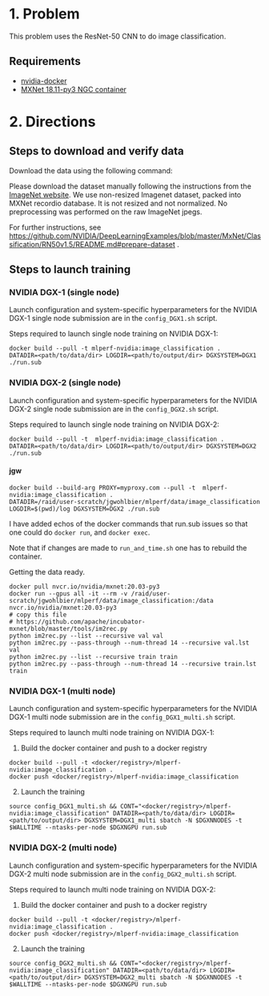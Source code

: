 # 1. Problem

This problem uses the ResNet-50 CNN to do image classification.

## Requirements
* [nvidia-docker](https://github.com/NVIDIA/nvidia-docker)
* [MXNet 18.11-py3 NGC container](https://ngc.nvidia.com/registry/nvidia-mxnet)

# 2. Directions
## Steps to download and verify data
Download the data using the following command:

Please download the dataset manually following the instructions from the [ImageNet website](http://image-net.org/download). We use non-resized Imagenet dataset, packed into MXNet recordio database. It is not resized and not normalized. No preprocessing was performed on the raw ImageNet jpegs.

For further instructions, see https://github.com/NVIDIA/DeepLearningExamples/blob/master/MxNet/Classification/RN50v1.5/README.md#prepare-dataset .

## Steps to launch training

### NVIDIA DGX-1 (single node)
Launch configuration and system-specific hyperparameters for the NVIDIA DGX-1
single node submission are in the `config_DGX1.sh` script.

Steps required to launch single node training on NVIDIA DGX-1:

```
docker build --pull -t mlperf-nvidia:image_classification .
DATADIR=<path/to/data/dir> LOGDIR=<path/to/output/dir> DGXSYSTEM=DGX1 ./run.sub
```

### NVIDIA DGX-2 (single node)
Launch configuration and system-specific hyperparameters for the NVIDIA DGX-2
single node submission are in the `config_DGX2.sh` script.

Steps required to launch single node training on NVIDIA DGX-2:

```
docker build --pull -t  mlperf-nvidia:image_classification .
DATADIR=<path/to/data/dir> LOGDIR=<path/to/output/dir> DGXSYSTEM=DGX2 ./run.sub
```

#### jgw
```
docker build --build-arg PROXY=myproxy.com --pull -t  mlperf-nvidia:image_classification .
DATADIR=/raid/user-scratch/jgwohlbier/mlperf/data/image_classification LOGDIR=$(pwd)/log DGXSYSTEM=DGX2 ./run.sub
```
I have added echos of the docker commands that run.sub issues so that one
could do `docker run`, and `docker exec`.

Note that if changes are made to `run_and_time.sh` one has to rebuild the
container.

Getting the data ready.
```
docker pull nvcr.io/nvidia/mxnet:20.03-py3
docker run --gpus all -it --rm -v /raid/user-scratch/jgwohlbier/mlperf/data/image_classification:/data nvcr.io/nvidia/mxnet:20.03-py3
# copy this file
# https://github.com/apache/incubator-mxnet/blob/master/tools/im2rec.py
python im2rec.py --list --recursive val val
python im2rec.py --pass-through --num-thread 14 --recursive val.lst val
python im2rec.py --list --recursive train train
python im2rec.py --pass-through --num-thread 14 --recursive train.lst train
```



### NVIDIA DGX-1 (multi node)
Launch configuration and system-specific hyperparameters for the NVIDIA DGX-1
multi node submission are in the `config_DGX1_multi.sh` script.

Steps required to launch multi node training on NVIDIA DGX-1:

1. Build the docker container and push to a docker registry
```
docker build --pull -t <docker/registry>/mlperf-nvidia:image_classification .
docker push <docker/registry>/mlperf-nvidia:image_classification
```

2. Launch the training
```
source config_DGX1_multi.sh && CONT="<docker/registry>/mlperf-nvidia:image_classification" DATADIR=<path/to/data/dir> LOGDIR=<path/to/output/dir> DGXSYSTEM=DGX1_multi sbatch -N $DGXNNODES -t $WALLTIME --ntasks-per-node $DGXNGPU run.sub
```

### NVIDIA DGX-2 (multi node)
Launch configuration and system-specific hyperparameters for the NVIDIA DGX-2
multi node submission are in the `config_DGX2_multi.sh` script.

Steps required to launch multi node training on NVIDIA DGX-2:

1. Build the docker container and push to a docker registry
```
docker build --pull -t <docker/registry>/mlperf-nvidia:image_classification .
docker push <docker/registry>/mlperf-nvidia:image_classification
```

2. Launch the training
```
source config_DGX2_multi.sh && CONT="<docker/registry>/mlperf-nvidia:image_classification" DATADIR=<path/to/data/dir> LOGDIR=<path/to/output/dir> DGXSYSTEM=DGX2_multi sbatch -N $DGXNNODES -t $WALLTIME --ntasks-per-node $DGXNGPU run.sub
```
